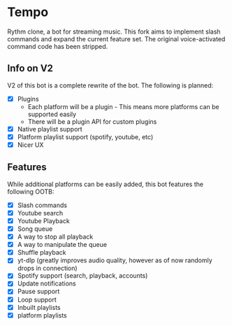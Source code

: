 # Tempo
 Rythm clone, a bot for streaming music.
 This fork aims to implement slash commands and expand the current feature set. The original voice-activated command code has been stripped.

## Info on V2

V2 of this bot is a complete rewrite of the bot. The following is planned:

- [X] Plugins
    - Each platform will be a plugin
          - This means more platforms can be supported easily
    - There will be a plugin API for custom plugins
- [X] Native playlist support
- [X] Platform playlist support (spotify, youtube, etc)
- [X] Nicer UX

## Features

While additional platforms can be easily added, this bot features the following OOTB:

- [X] Slash commands
- [X] Youtube search
- [X] Youtube Playback
- [X] Song queue 
- [X] A way to stop all playback
- [X] A way to manipulate the queue
- [X] Shuffle playback
- [X] yt-dlp (greatly improves audio quality, however as of now randomly drops in connection)
- [X] Spotify support (search, playback, accounts)
- [X] Update notifications
- [X] Pause support
- [X] Loop support
- [X] Inbuilt playlists
- [X] platform playlists
